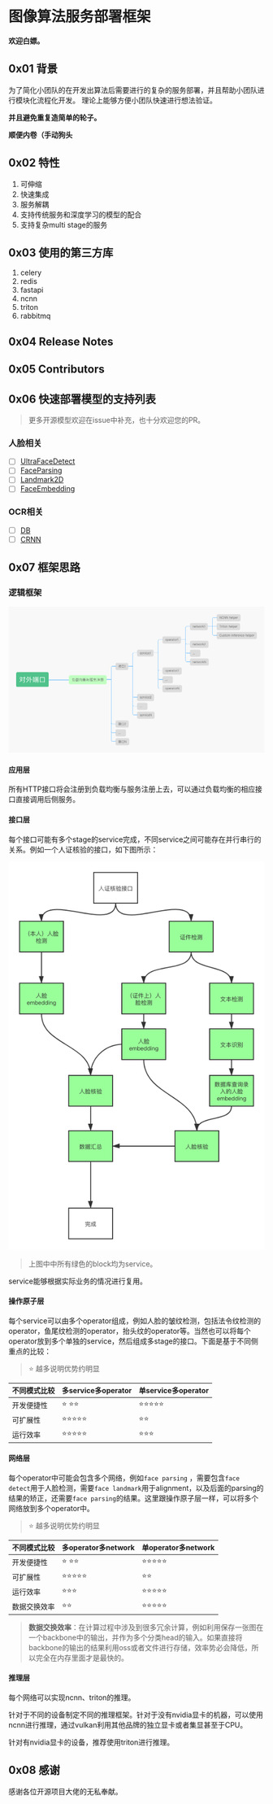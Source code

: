 # 图像算法服务部署框架

**欢迎白嫖。**

## 0x01 背景

为了简化小团队的在开发出算法后需要进行的复杂的服务部署，并且帮助小团队进行模块化流程化开发。
理论上能够方便小团队快速进行想法验证。

**并且避免重复造简单的轮子。**

**顺便内卷（手动狗头**

## 0x02 特性

1. 可伸缩
2. 快速集成
3. 服务解耦
4. 支持传统服务和深度学习的模型的配合
5. 支持复杂multi stage的服务

## 0x03 使用的第三方库

1. celery
2. redis
3. fastapi
4. ncnn
5. triton
6. rabbitmq

## 0x04 Release Notes

## 0x05 Contributors

## 0x06 快速部署模型的支持列表

> 更多开源模型欢迎在issue中补充，也十分欢迎您的PR。

### 人脸相关

- [ ] [UltraFaceDetect](https://github.com/Linzaer/Ultra-Light-Fast-Generic-Face-Detector-1MB)
- [ ] [FaceParsing](https://github.com/zllrunning/face-parsing.PyTorch)
- [ ] [Landmark2D](https://github.com/deepinsight/insightface)
- [ ] [FaceEmbedding](https://github.com/ZhaoJ9014/face.evoLVe.PyTorch)

### OCR相关
- [ ] [DB](https://github.com/WenmuZhou/PytorchOCR)
- [ ] [CRNN](https://github.com/WenmuZhou/PytorchOCR)

## 0x07 框架思路

### 逻辑框架

![逻辑框架](./Docs/logic_architecture.png)

#### 应用层

所有HTTP接口将会注册到负载均衡与服务注册上去，可以通过负载均衡的相应接口直接调用后侧服务。

#### 接口层

每个接口可能有多个stage的service完成，不同service之间可能存在并行串行的关系。例如一个人证核验的接口，如下图所示：

![人证核验](./Docs/example_人证核验.png)

>  上图中中所有绿色的block均为service。

service能够根据实际业务的情况进行复用。

#### 操作原子层

每个service可以由多个operator组成，例如人脸的皱纹检测，包括法令纹检测的operator，鱼尾纹检测的operator，抬头纹的operator等。当然也可以将每个operator放到多个单独的service，然后组成多stage的接口。下面是基于不同侧重点的比较：

> :star: 越多说明优势约明显

| 不同模式比较 | 多service多operator            | 单service多operator            |
| ------------ | ------------------------------ | ------------------------------ |
| 开发便捷性   | :star: :star::star:            | :star::star::star::star::star: |
| 可扩展性     | :star::star::star::star::star: | :star::star:                   |
| 运行效率     | :star::star::star::star::star: | :star::star::star:             |

#### 网络层

每个operator中可能会包含多个网络，例如`face parsing` ，需要包含`face detect`用于人脸检测，需要`face landmark`用于alignment，以及后面的parsing的结果的矫正，还需要`face parsing`的结果。这里跟操作原子层一样，可以将多个网络放到多个operator中。

> :star: 越多说明优势约明显

| 不同模式比较 | 多operator多network            | 单operator多network            |
| ------------ | ------------------------------ | ------------------------------ |
| 开发便捷性   | :star: :star::star:            | :star::star::star::star::star: |
| 可扩展性     | :star::star::star::star::star: | :star::star:                   |
| 运行效率     | :star::star::star:             | :star::star::star::star::star: |
| 数据交换效率 | :star::star:                   | :star::star::star::star::star: |

> **数据交换效率**：在计算过程中涉及到很多冗余计算，例如利用保存一张图在一个backbone中的输出，并作为多个分类head的输入。如果直接将backbone的输出的结果利用oss或者文件进行存储，效率势必会降低，所以完全在内存里面才是最快的。

#### 推理层

每个网络可以实现ncnn、triton的推理。

针对于不同的设备制定不同的推理框架。针对于没有nvidia显卡的机器，可以使用ncnn进行推理，通过vulkan利用其他品牌的独立显卡或者集显甚至于CPU。

针对有nvidia显卡的设备，推荐使用triton进行推理。


## 0x08 感谢

感谢各位开源项目大佬的无私奉献。

